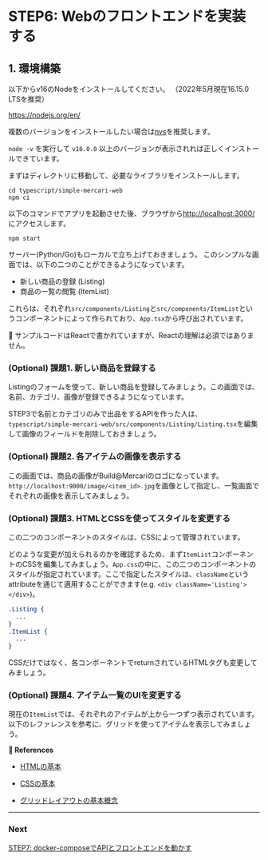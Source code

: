 # STEP6: Webのフロントエンドを実装する

## 1. 環境構築
以下からv16のNodeをインストールしてください。
（2022年5月現在16.15.0 LTSを推奨）

https://nodejs.org/en/

複数のバージョンをインストールしたい場合は[nvs](https://github.com/jasongin/nvs)を推奨します。

`node -v` を実行して `v16.0.0` 以上のバージョンが表示されれば正しくインストールできています。

まずはディレクトリに移動して、必要なライブラリをインストールします。
```shell
cd typescript/simple-mercari-web
npm ci
```

以下のコマンドでアプリを起動させた後、ブラウザから[http://localhost:3000/](http://localhost:3000/)にアクセスします。
```shell
npm start
```
サーバー(Python/Go)もローカルで立ち上げておきましょう。
このシンプルな画面では、以下の二つのことができるようになっています。
- 新しい商品の登録 (Listing)
- 商品の一覧の閲覧 (ItemList)
  
これらは、それぞれ`src/components/Listing`と`src/components/ItemList`というコンポーネントによって作られており、`App.tsx`から呼び出されています。

:pushpin: サンプルコードはReactで書かれていますが、Reactの理解は必須ではありません。

### (Optional) 課題1. 新しい商品を登録する
Listingのフォームを使って、新しい商品を登録してみましょう。この画面では、名前、カテゴリ、画像が登録できるようになっています。

STEP3で名前とカテゴリのみで出品をするAPIを作った人は、`typescript/simple-mercari-web/src/components/Listing/Listing.tsx`を編集して画像のフィールドを削除しておきましょう。


### (Optional) 課題2. 各アイテムの画像を表示する
この画面では、商品の画像がBuild@Mercariのロゴになっています。`http://localhost:9000/image/<item_id>.jpg`を画像として指定し、一覧画面でそれぞれの画像を表示してみましょう。

### (Optional) 課題3. HTMLとCSSを使ってスタイルを変更する
この二つのコンポーネントのスタイルは、CSSによって管理されています。


どのような変更が加えられるのかを確認するため、まず`ItemList`コンポーネントのCSSを編集してみましょう。`App.css`の中に、この二つのコンポーネントのスタイルが指定されています。ここで指定したスタイルは、`className`というattributeを通じて適用することができます(e.g. `<div className='Listing'></div>`)。
```css
.Listing {
  ...
}
.ItemList {
  ...
}
```
CSSだけではなく、各コンポーネントでreturnされているHTMLタグも変更してみましょう。


### (Optional) 課題4. アイテム一覧のUIを変更する
現在の`ItemList`では、それぞれのアイテムが上から一つずつ表示されています。以下のレファレンスを参考に、グリッドを使ってアイテムを表示してみましょう。


**:book: References**

- [HTMLの基本](https://developer.mozilla.org/ja/docs/Learn/Getting_started_with_the_web/HTML_basics)

- [CSSの基本](https://developer.mozilla.org/ja/docs/Learn/Getting_started_with_the_web/CSS_basics)

- [グリッドレイアウトの基本概念](https://developer.mozilla.org/ja/docs/Web/CSS/CSS_Grid_Layout/Basic_Concepts_of_Grid_Layout)

---

### Next

[STEP7: docker-composeでAPIとフロントエンドを動かす](step7.ja.md)